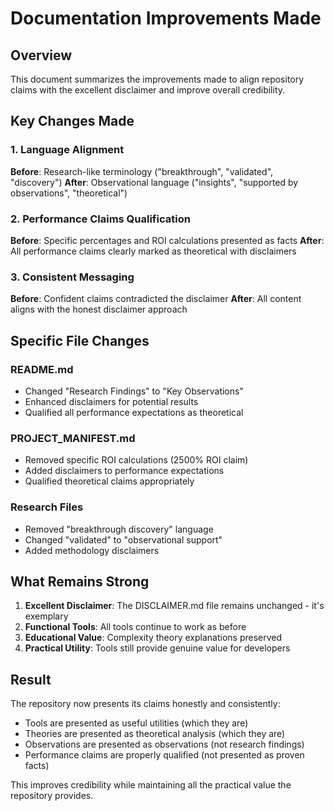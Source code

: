 # Documentation Improvements Made

## Overview

This document summarizes the improvements made to align repository claims with the excellent disclaimer and improve overall credibility.

## Key Changes Made

### 1. Language Alignment
**Before**: Research-like terminology ("breakthrough", "validated", "discovery")
**After**: Observational language ("insights", "supported by observations", "theoretical")

### 2. Performance Claims Qualification
**Before**: Specific percentages and ROI calculations presented as facts
**After**: All performance claims clearly marked as theoretical with disclaimers

### 3. Consistent Messaging
**Before**: Confident claims contradicted the disclaimer
**After**: All content aligns with the honest disclaimer approach

## Specific File Changes

### README.md
- Changed "Research Findings" to "Key Observations"
- Enhanced disclaimers for potential results
- Qualified all performance expectations as theoretical

### PROJECT_MANIFEST.md
- Removed specific ROI calculations (2500% ROI claim)
- Added disclaimers to performance expectations
- Qualified theoretical claims appropriately

### Research Files
- Removed "breakthrough discovery" language
- Changed "validated" to "observational support"
- Added methodology disclaimers

## What Remains Strong

1. **Excellent Disclaimer**: The DISCLAIMER.md file remains unchanged - it's exemplary
2. **Functional Tools**: All tools continue to work as before
3. **Educational Value**: Complexity theory explanations preserved
4. **Practical Utility**: Tools still provide genuine value for developers

## Result

The repository now presents its claims honestly and consistently:
- Tools are presented as useful utilities (which they are)
- Theories are presented as theoretical analysis (which they are)
- Observations are presented as observations (not research findings)
- Performance claims are properly qualified (not presented as proven facts)

This improves credibility while maintaining all the practical value the repository provides.